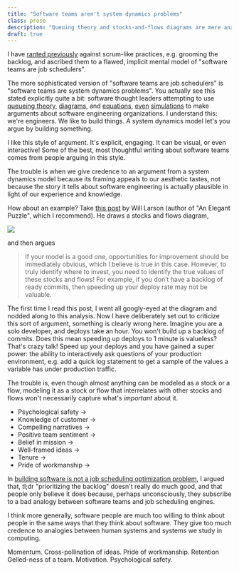 ```yaml
---
title: "Software teams aren't system dynamics problems"
class: prose
description: "Queuing theory and stocks-and-flows diagrams are mere analogies"
draft: true
---
```


I have [ranted previously](2020-03-28-against-process.html) against scrum-like practices, e.g. grooming the backlog, and ascribed them to a flawed, implicit mental model of "software teams are job schedulers". 

The more sophisticated version of "software teams are job schedulers" is "software teams are system dynamics problems". You actually see this stated explicitly quite a bit: software thought leaders attempting to use [queueing theory](https://www.lostconsultants.com/2019/11/20/littles-law-applied-in-agile-software-development/), [diagrams](https://lethain.com/systems-thinking/), and [equations](https://codahale.com/work-is-work/), [even](https://lethain.com/limiting-wip/) [simulations](https://twitter.com/michelgrootjans/status/1431653674024046593) to make arguments about software engineering organizations. I understand this: we're engineers. We like to build things. A system dynamics model let's you argue by building something. 

I like this style of argument. It's explicit, engaging. It can be visual, or even interactive! Some of the best, most thoughtful writing about software teams comes from people arguing in this style.

The trouble is when we give credence to an argument from a system dynamics model because its framing appeals to our aesthetic tastes, not because the story it tells about software engineering is actually plausible in light of our experience and knowledge.

How about an example? Take [this post](https://lethain.com/systems-thinking/) by Will Larson (author of "An Elegant Puzzle", which I recommend). He draws a stocks and flows diagram,

![](dev-velocity-sys.png)

and then argues

> If your model is a good one, opportunities for improvement should be immediately obvious, which I believe is true in this case. However, to truly identify where to invest, you need to identify the true values of these stocks and flows! For example, if you don’t have a backlog of ready commits, then speeding up your deploy rate may not be valuable. 
 
The first time I read this post, I went all googly-eyed at the diagram and nodded along to this analysis. Now I have deliberately set out to criticize this sort of argument, something is clearly wrong here. Imagine you are a solo developer, and deploys take an hour. You won't build up a backlog of commits. Does this mean speeding up deploys to 1 minute is valueless? That's crazy talk! Speed up your deploys and you have gained a super power: the ability to interactively ask questions of your production environment, e.g. add a quick log statement to get a sample of the values a variable has under production traffic.




The trouble is, even though almost anything can be modeled as a stock or a flow, modeling it as a stock or flow that interrelates with other stocks and flows won't necessarily capture what's *important* about it.




* Psychological safety ->
* Knowledge of customer ->
* Compelling narratives ->
* Positive team sentiment ->
* Belief in mission ->
* Well-framed ideas ->
* Tenure ->
* Pride of workmanship ->





In [building software is not a job scheduling optimization problem](TODO), I argued that, tl;dr "prioritizing the backlog" doesn't really do much good, and that people only believe it does because, perhaps unconsciously, they subscribe to a bad analogy between software teams and job scheduling engines. 

I think more generally, software people are much too willing to think about people in the same ways that they think about software. They give too much credence to analogies between human systems and systems we study in computing.


Momentum.
Cross-pollination of ideas.
Pride of workmanship.
Retention
Gelled-ness of a team.
Motivation.
Psychological safety.




